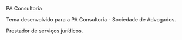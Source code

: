 PA Consultoria

Tema desenvolvido para a PA Consultoria - Sociedade de Advogados.

Prestador de serviços jurídicos.
